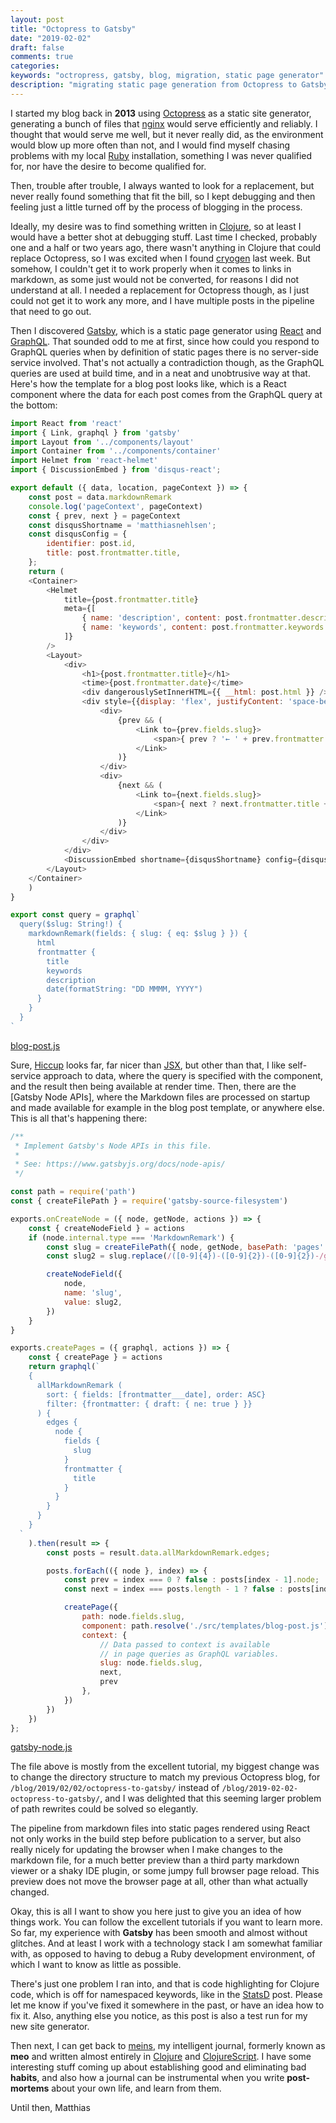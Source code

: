 ```yaml
---
layout: post
title: "Octopress to Gatsby"
date: "2019-02-02"
draft: false
comments: true
categories: 
keywords: "octropress, gatsby, blog, migration, static page generator"
description: "migrating static page generation from Octopress to Gatsby" 
---
```


I started my blog back in **2013** using [Octopress](http://octopress.org/) as a static site generator, generating a bunch of files that [nginx](https://nginx.org/en/) would serve efficiently and reliably. I thought that would serve me well, but it never really did, as the environment would blow up more often than not, and I would find myself chasing problems with my local [Ruby](https://www.ruby-lang.org/en/) installation, something I was never qualified for, nor have the desire to become qualified for. 

Then, trouble after trouble, I always wanted to look for a replacement, but never really found something that fit the bill, so I kept debugging and then feeling just a little turned off by the process of blogging in the process.

Ideally, my desire was to find something written in [Clojure](https://clojure.org), so at least I would have a better shot at debugging stuff. Last time I checked, probably one and a half or two years ago, there wasn't anything in Clojure that could replace Octopress, so I was excited when I found [cryogen](https://github.com/cryogen-project/cryogen) last week. But somehow, I couldn't get it to work properly when it comes to links in markdown, as some just would not be converted, for reasons I did not understand at all. I needed a replacement for Octopress though, as I just could not get it to work any more, and I have multiple posts in the pipeline that need to go out.

Then I discovered [Gatsby](https://github.com/gatsbyjs/gatsby), which is a static page generator using [React](https://reactjs.org/) and [GraphQL](https://graphql.org/). That sounded odd to me at first, since how could you respond to GraphQL queries when by definition of static pages there is no server-side service involved. That's not actually a contradiction though, as the GraphQL queries are used at build time, and in a neat and unobtrusive way at that. Here's how the template for a blog post looks like, which is a React component where the data for each post comes from the GraphQL query at the bottom:

````js
import React from 'react'
import { Link, graphql } from 'gatsby'
import Layout from '../components/layout'
import Container from '../components/container'
import Helmet from 'react-helmet'
import { DiscussionEmbed } from 'disqus-react';

export default ({ data, location, pageContext }) => {
    const post = data.markdownRemark
    console.log('pageContext', pageContext)
    const { prev, next } = pageContext
    const disqusShortname = 'matthiasnehlsen';
    const disqusConfig = {
        identifier: post.id,
        title: post.frontmatter.title,
    };
    return (
    <Container>
        <Helmet
            title={post.frontmatter.title}
            meta={[
                { name: 'description', content: post.frontmatter.description },
                { name: 'keywords', content: post.frontmatter.keywords },
            ]}
        />
        <Layout>
            <div>
                <h1>{post.frontmatter.title}</h1>
                <time>{post.frontmatter.date}</time>
                <div dangerouslySetInnerHTML={{ __html: post.html }} />
                <div style={{display: 'flex', justifyContent: 'space-between'}}>
                    <div>
                        {prev && (
                            <Link to={prev.fields.slug}>
                                <span>{ prev ? '← ' + prev.frontmatter.title : null} </span>
                            </Link>
                        )}
                    </div>
                    <div>
                        {next && (
                            <Link to={next.fields.slug}>
                                <span>{ next ? next.frontmatter.title + ' →' : null} </span>
                            </Link>
                        )}
                    </div>
                </div>
            </div>
            <DiscussionEmbed shortname={disqusShortname} config={disqusConfig} />
        </Layout>
    </Container>
    )
}

export const query = graphql`
  query($slug: String!) {
    markdownRemark(fields: { slug: { eq: $slug } }) {
      html
      frontmatter {
        title
        keywords
        description
        date(formatString: "DD MMMM, YYYY")
      }
    }
  }
`
````
[blog-post.js](https://github.com/matthiasn/gatsby-blog/blob/d00bcabb15da25f9a2431475045b1e43654b1d93/src/templates/blog-post.js)

Sure, [Hiccup](https://github.com/weavejester/hiccup) looks far, far nicer than [JSX](https://reactjs.org/docs/introducing-jsx.html), but other than that, I like self-service approach to data, where the query is specified with the component, and the result then being available at render time. Then, there are the [Gatsby Node APIs], where the Markdown files are processed on startup and made available for example in the blog post template, or anywhere else. This is all that's happening there:

````js
/**
 * Implement Gatsby's Node APIs in this file.
 *
 * See: https://www.gatsbyjs.org/docs/node-apis/
 */

const path = require('path')
const { createFilePath } = require('gatsby-source-filesystem')

exports.onCreateNode = ({ node, getNode, actions }) => {
    const { createNodeField } = actions
    if (node.internal.type === 'MarkdownRemark') {
        const slug = createFilePath({ node, getNode, basePath: 'pages' })
        const slug2 = slug.replace(/([0-9]{4})-([0-9]{2})-([0-9]{2})-/gi,'$1/$2/$3/');

        createNodeField({
            node,
            name: 'slug',
            value: slug2,
        })
    }
}

exports.createPages = ({ graphql, actions }) => {
    const { createPage } = actions
    return graphql(`
    {
      allMarkdownRemark (
        sort: { fields: [frontmatter___date], order: ASC}
        filter: {frontmatter: { draft: { ne: true } }}
      ) {
        edges {
          node {
            fields {
              slug
            }
            frontmatter {
              title
            }
          }
        }
      }
    }
  `
    ).then(result => {
        const posts = result.data.allMarkdownRemark.edges;

        posts.forEach(({ node }, index) => {
            const prev = index === 0 ? false : posts[index - 1].node;
            const next = index === posts.length - 1 ? false : posts[index + 1].node;

            createPage({
                path: node.fields.slug,
                component: path.resolve('./src/templates/blog-post.js'),
                context: {
                    // Data passed to context is available
                    // in page queries as GraphQL variables.
                    slug: node.fields.slug,
                    next,
                    prev
                },
            })
        })
    })
};
````
[gatsby-node.js](https://github.com/matthiasn/gatsby-blog/blob/d00bcabb15da25f9a2431475045b1e43654b1d93/gatsby-node.js)

The file above is mostly from the excellent tutorial, my biggest change was to change the directory structure to match my previous Octopress blog, for `/blog/2019/02/02/octopress-to-gatsby/` instead of `/blog/2019-02-02-octopress-to-gatsby/`, and I was delighted that this seeming larger problem of path rewrites could be solved so elegantly.

The pipeline from markdown files into static pages rendered using React not only works in the build step before publication to a server, but also really nicely for updating the browser when I make changes to the markdown file, for a much better preview than a third party markdown viewer or a shaky IDE plugin, or some jumpy full browser page reload. This preview does not move the browser page at all, other than what actually changed.

Okay, this is all I want to show you here just to give you an idea of how things work. You can follow the excellent tutorials if you want to learn more. So far, my experience with **Gatsby** has been smooth and almost without glitches. And at least I work with a technology stack I am somewhat familiar with, as opposed to having to debug a Ruby development environment, of which I want to know as little as possible.

There's just one problem I ran into, and that is code highlighting for Clojure code, which is off for namespaced keywords, like in the [StatsD](/blog/2016/08/04/systemd-and-clojure/) post. Please let me know if you've fixed it somewhere in the past, or have an idea how to fix it. Also, anything else you notice, as this post is also a test run for my new site generator. 

Then next, I can get back to [meins](https://github.com/), my intelligent journal, formerly known as **meo** and written almost entirely in [Clojure](https://clojure.org) and [ClojureScript](https://clojurescript.org/). I have some interesting stuff coming up about establishing good and eliminating bad **habits**, and also how a journal can be instrumental when you write **post-mortems** about your own life, and learn from them.

Until then, Matthias
